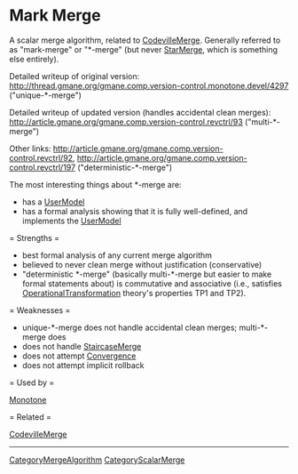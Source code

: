 # Mark Merge

A scalar merge algorithm, related to [CodevilleMerge](CodevilleMerge.md).  Generally referred to as "mark-merge" or "*-merge" (but never [StarMerge](StarMerge.md), which is something else entirely).

Detailed writeup of original version: http://thread.gmane.org/gmane.comp.version-control.monotone.devel/4297 ("unique-*-merge")

Detailed writeup of updated version (handles accidental clean merges): http://article.gmane.org/gmane.comp.version-control.revctrl/93 ("multi-*-merge")

Other links: http://article.gmane.org/gmane.comp.version-control.revctrl/92, http://article.gmane.org/gmane.comp.version-control.revctrl/197 ("deterministic-*-merge")

The most interesting things about *-merge are:
  * has a [UserModel](UserModel.md)
  * has a formal analysis showing that it is fully well-defined, and implements the [UserModel](UserModel.md)

= Strengths =

  * best formal analysis of any current merge algorithm
  * believed to never clean merge without justification (conservative)
  * "deterministic \*-merge" (basically multi-\*-merge but easier to make formal statements about) is commutative and associative (i.e., satisfies [OperationalTransformation](OperationalTransformation.md) theory's properties TP1 and TP2).

= Weaknesses =

  * unique-\*-merge does not handle accidental clean merges; multi-\*-merge does
  * does not handle [StaircaseMerge](StaircaseMerge.md)
  * does not attempt [Convergence](Convergence.md)
  * does not attempt implicit rollback

= Used by =

[Monotone](Monotone.md)

= Related =

[CodevilleMerge](CodevilleMerge.md)

----

[CategoryMergeAlgorithm](CategoryMergeAlgorithm.md) [CategoryScalarMerge](CategoryScalarMerge.md)
